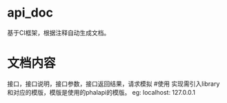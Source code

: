 # api_doc
基于CI框架，根据注释自动生成文档。

# 文档内容
接口，接口说明，接口参数，接口返回结果，请求模拟
#使用
实现需引入library和对应的模版，模版是使用的phalapi的模版。
eg: localhost: 127.0.0.1

<?php

    // +----------------------------------------------------------------------
    // | Author: Cindy
    // +----------------------------------------------------------------------

    defined('BASEPATH') OR exit('No direct script access allowed');

    /**
     * 接口调用控制器
     */

    class Open_api extends CI_Controller {

      /**
       * 获取奖品信息
       * @request POST open_api/get_reward_info
       * @param  int    $activity_id 活动id  required 11
       * @return int    $activity_id 活动id
       */
      public function get_reward_info() {
        ...
      }
     }

其中'open_api/get_reward_info'为请求的URL，均可按要求替换
